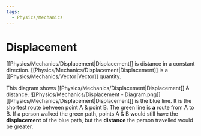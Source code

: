 ```yaml
---
tags:
  - Physics/Mechanics
---
```

# Displacement
[[Physics/Mechanics/Displacement|Displacement]] is distance in a constant direction.
[[Physics/Mechanics/Displacement|Displacement]] is a [[Physics/Mechanics/Vector|Vector]] quantity.

This diagram shows [[Physics/Mechanics/Displacement|Displacement]] & distance.
![[Physics/Mechanics/Displacement - Diagram.png]]
[[Physics/Mechanics/Displacement|Displacement]] is the blue line. It is the shortest route between point A & point B.
The green line is **a** route from A to B. If a person walked the green path, points A & B would still have the **displacement** of the blue path, but the **distance** the person travelled would be greater.

